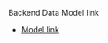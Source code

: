 Backend Data Model link
- [Model link](https://app.eraser.io/workspace/Oy2RNwwVbGwJV8cUQvYH?origin=share&elements=7jxZZYFIW1qaqKwiA7742w)
